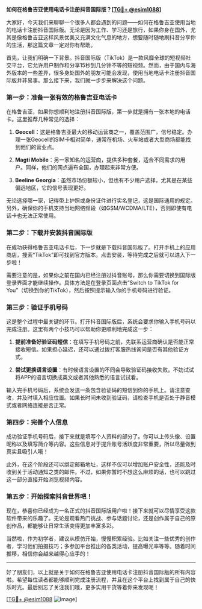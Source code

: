 **如何在格鲁吉亚使用电话卡注册抖音国际版？[[TG💪+ @esim1088](https://t.me/s/esim1088)]**

大家好，今天我们来聊聊一个很多人都会遇到的问题——如何在格鲁吉亚使用当地的电话卡注册抖音国际版。无论是因为工作、学习还是旅行，如果你身在国外，尤其是像格鲁吉亚这样风景优美又充满文化气息的地方，想要随时随地刷抖音分享你的生活，那这篇文章一定对你有帮助。

首先，让我们明确一下背景。抖音国际版（TikTok）是一款风靡全球的短视频社交平台，它允许用户制作和分享15秒到几分钟不等的短视频。然而，由于国内与海外版本的一些差异，很多身处国外的朋友可能会发现，使用当地电话卡注册抖音国际版并非易事。那么接下来，我们就一步步来解决这个问题。

### 第一步：准备一张有效的格鲁吉亚电话卡

在格鲁吉亚，如果你想顺利地注册抖音国际版，第一步就是拥有一张本地的电话卡。这里推荐几种常见的选择：

1. **Geocell**：这是格鲁吉亚最大的移动运营商之一，覆盖范围广，信号稳定。办理一张Geocell的SIM卡相对简单，通常在机场、火车站或者大型商场都能找到他们的营业点。
   
2. **Magti Mobile**：另一家知名的运营商，提供多种套餐，适合不同需求的用户。同样，他们的网点遍布全国，办理起来非常方便。

3. **Beeline Georgia**：虽然市场份额较小，但也有不少用户选择，尤其是在某些偏远地区，它的信号表现更好。

无论选择哪一家，记得带上护照或身份证件进行实名登记，这是国际通用的规定。另外，确保你的手机支持当地网络频段（如GSM/WCDMA/LTE），否则即使有电话卡也无法正常使用。

### 第二步：下载并安装抖音国际版

在成功获得格鲁吉亚电话卡后，下一步就是下载抖音国际版了。打开手机上的应用商店，搜索“TikTok”即可找到官方版本。点击安装，等待完成之后就可以进入下一步啦！

需要注意的是，如果你之前在国内已经注册过抖音账号，那么你需要切换到国际版登录界面才能继续操作。具体方法是在登录页面点击“Switch to TikTok for You”（切换到你的TikTok），然后按照提示输入你的手机号码进行验证。

### 第三步：验证手机号码

这是整个过程中最关键的环节。打开抖音国际版后，系统会要求你输入手机号码以完成注册。这里有两个小技巧可以帮助你更顺利地完成这一步：

1. **提前准备好验证码短信**：在填写手机号码之前，先联系运营商确认是否能正常接收短信。如果担心延迟，还可以通过拨打客服热线询问是否有其他验证方式。

2. **尝试更换语言设置**：有时候语言设置的不同会导致验证码接收失败。不妨试试将APP的语言切换成英文或者其他熟悉的语言试试看。

输入完手机号码后，系统会发送一条包含验证码的短信到你的手机上。请注意查收，并及时填入相应位置。如果长时间未收到验证码，请检查手机是否处于静音模式或者网络连接是否正常。

### 第四步：完善个人信息

成功验证手机号码后，接下来就是填写个人资料的部分了。你可以上传头像、设置昵称以及填写简介等内容。这些信息对于提升账号活跃度非常重要，所以尽量做到真实且吸引人哦！

此外，在这个阶段还可以绑定邮箱地址，这样不仅可以增加账户安全性，还能及时收到关于活动通知之类的邮件。不过，如果你暂时不想这么麻烦的话，也可以跳过这一部分直接开始浏览视频内容。

### 第五步：开始探索抖音世界吧！

现在，恭喜你已经成为一名正式的抖音国际版用户啦！接下来就可以尽情享受这款软件带来的乐趣了。无论是观看热门挑战、参与话题讨论，还是创作属于自己的原创作品，都能够让日常生活变得更加丰富多彩。

当然啦，作为初学者，建议从模仿开始，慢慢积累经验。比如关注一些优秀的创作者，学习他们拍摄技巧；多参加平台推出的各类活动，提高曝光率等等。随着时间推移，相信你会越来越得心应手的！

---

好了朋友们，以上就是关于如何在格鲁吉亚使用电话卡注册抖音国际版的所有内容啦。希望每位读者都能够顺利完成注册流程，并且在这个平台上找到属于自己的快乐时光。最后别忘了关注我们哦，更多实用干货等着你来发现呢！

[[TG💪+ @esim1088](https://t.me/s/esim1088) ![Image](https://i.postimg.cc/4NQfJmqS/Snipaste-2025-05-13-00-14-12.png)]